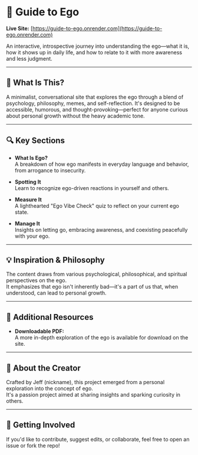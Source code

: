 # 🧠 Guide to Ego

**Live Site:** [https://guide-to-ego.onrender.com](https://guide-to-ego.onrender.com)

An interactive, introspective journey into understanding the ego—what it is, how it shows up in daily life, and how to relate to it with more awareness and less judgment.

---

## 🧩 What Is This?

A minimalist, conversational site that explores the ego through a blend of psychology, philosophy, memes, and self-reflection. It's designed to be accessible, humorous, and thought-provoking—perfect for anyone curious about personal growth without the heavy academic tone.

---

## 🔍 Key Sections

- **What Is Ego?**  
  A breakdown of how ego manifests in everyday language and behavior, from arrogance to insecurity.

- **Spotting It**  
  Learn to recognize ego-driven reactions in yourself and others.

- **Measure It**  
  A lighthearted "Ego Vibe Check" quiz to reflect on your current ego state.

- **Manage It**  
  Insights on letting go, embracing awareness, and coexisting peacefully with your ego.

---

## 💡 Inspiration & Philosophy

The content draws from various psychological, philosophical, and spiritual perspectives on the ego.  
It emphasizes that ego isn't inherently bad—it's a part of us that, when understood, can lead to personal growth.

---

## 📎 Additional Resources

- **Downloadable PDF:**  
  A more in-depth exploration of the ego is available for download on the site.

---

## 👋 About the Creator

Crafted by Jeff (nickname), this project emerged from a personal exploration into the concept of ego.  
It's a passion project aimed at sharing insights and sparking curiosity in others.

---

## 🚀 Getting Involved

If you'd like to contribute, suggest edits, or collaborate, feel free to open an issue or fork the repo!

